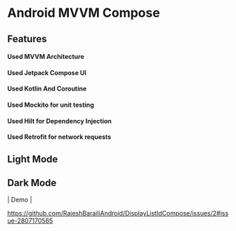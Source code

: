 # Android MVVM Compose 

## Features
#### Used MVVM Architecture
#### Used Jetpack Compose UI
#### Used Kotlin And Coroutine
#### Used Mockito for unit testing 
#### Used Hilt for Dependency Injection
#### Used Retrofit for network requests

## Light Mode

## Dark Mode


|  Demo |

https://github.com/RajeshBarailiAndroid/DisplayListIdCompose/issues/2#issue-2807170565
